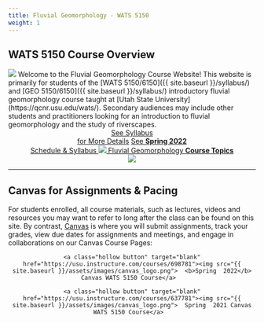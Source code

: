```yaml
---
title: Fluvial Geomorphology - WATS 5150
weight: 1
---
```


## WATS 5150 Course Overview

<img class="float-left" src="{{ site.baseurl }}/assets/images/pics/WATS-5150_Canvas.png">
Welcome to the Fluvial Geomorphology Course Website! This website is primarily for students of the [WATS 5150/6150]({{ site.baseurl }}/syllabus/) and [GEO 5150/6150]({{ site.baseurl }}/syllabus/) introductory fluvial geomorphology course taught at [Utah State University](https://qcnr.usu.edu/wats/). Secondary audiences may include other students and practitioners looking for an introduction to fluvial geomorphology and the study of riverscapes. 

<div align="center">
	<a class="hollow button" href="{{ site.baseurl }}/syllabus/"> See Syllabus <br> for More Details</a>
	<a class="hollow button" href="{{ site.baseurl }}/syllabus/2022_Spring/"> See <b>Spring 2022</b> <br> Schedule & Syllabus  </a>
	<a class="hollow button" href="{{ site.baseurl }}/Course_Topics/"><img src="{{ site.baseurl }}/assets/images/favicons/android-icon-48x48.png">  Fluvial Geomorphology  <b> Course Topics</b></a>  


</div>
<div align="center">
<img  src="{{ site.baseurl }}/assets/images/pics/IcefieldsParkway.png">
</div>

------



## Canvas for Assignments & Pacing

For students enrolled, all course materials, such as lectures, videos and resources you may want to refer to long after the class  can be found on this site. By contrast, [Canvas](https://usu.instructure.com) is where you will submit assignments, track your grades, view due dates for assignments and meetings,  and engage in collaborations on our Canvas Course Pages:


<div align="center">

	<a class="hollow button" target="blank" href="https://usu.instructure.com/courses/698781"><img src="{{ site.baseurl }}/assets/images/canvas_logo.png">  <b>Spring  2022</b> Canvas WATS 5150 Course</a>  

	<a class="hollow button" target="blank" href="https://usu.instructure.com/courses/637781"><img src="{{ site.baseurl }}/assets/images/canvas_logo.png">  Spring  2021 Canvas WATS 5150 Course</a>  

</div>
